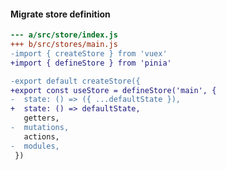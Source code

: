 #### Migrate store definition


```diff
--- a/src/store/index.js
+++ b/src/stores/main.js
-import { createStore } from 'vuex'
+import { defineStore } from 'pinia'

-export default createStore({
+export const useStore = defineStore('main', {
-  state: () => ({ ...defaultState }),
+  state: () => defaultState,
   getters,
-  mutations,
   actions,
-  modules,
 })
```


<aside class="notes">
</aside>
